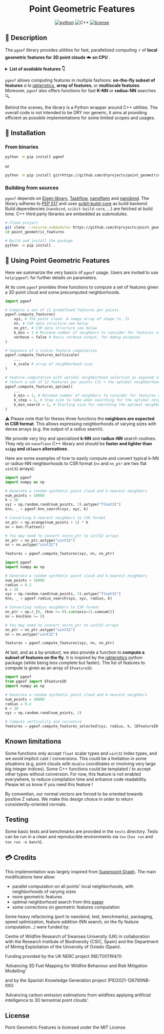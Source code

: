 <div align="center">

# Point Geometric Features

[![python](https://img.shields.io/badge/-Python_3.9_%7C_3.10_%7C_3.11_%7C_3.12-blue?logo=python&logoColor=white)](#)
![C++](https://img.shields.io/badge/c++-%2300599C.svg?style=for-the-badge&logo=c%2B%2B&logoColor=white)
[![license](https://img.shields.io/badge/License-MIT-green.svg?labelColor=gray)](#)


</div>


## 📌 Description

The `pgeof` library provides utilities for fast, parallelized computing ⚡ of **local geometric 
features for 3D point clouds** ☁️ **on CPU** .

<details>
<summary><b>️List of available features ️👇</b></summary>

- linearity
- planarity
- scattering
- verticality (two formulations)
- normal_x
- normal_y
- normal_z
- length
- surface
- volume
- curvature
- optimal neighborhood size
</details>

`pgeof` allows computing features in multiple fashions: **on-the-fly subset of features** 
_a la_ [jakteristics](https://jakteristics.readthedocs.io), **array of features**, or 
**multiscale features**. Moreover, `pgeof` also offers functions for fast **K-NN** or 
**radius-NN** searches 🔍. 

Behind the scenes, the library is a Python wrapper around C++ utilities.
The overall code is not intended to be DRY nor generic, it aims at providing efficient as 
possible implementations for some limited scopes and usages.

## 🧱 Installation

### From binaries

```bash
python -m pip install pgeof 
```

or 

```bash
python -m pip install git+https://github.com/drprojects/point_geometric_features
```

### Building from sources

`pgeof` depends on [Eigen library](https://eigen.tuxfamily.org/), [Taskflow](https://github.com/taskflow/taskflow), [nanoflann](https://github.com/jlblancoc/nanoflann) and [nanobind](https://github.com/wjakob/nanobind).
The library adheres to [PEP 517](https://peps.python.org/pep-0517/) and uses [scikit-build-core](https://github.com/scikit-build/scikit-build-core) as build backend. 
Build dependencies (`nanobind`, `scikit-build-core`, ...) are fetched at build time.
C++ third party libraries are embedded as submodules.


```bash
# Clone project
git clone --recurse-submodules https://github.com/drprojects/point_geometric_features.git
cd point_geometric_features

# Build and install the package
python -m pip install .
```

## 🚀 Using Point Geometric Features

Here we summarize the very basics of `pgeof` usage. 
Users are invited to use `help(pgeof)` for further details on parameters.

At its core `pgeof` provides three functions to compute a set of features given a 3D point cloud and
some precomputed neighborhoods.

```python
import pgeof

# Compute a set of 11 predefined features per points
pgeof.compute_features(
    xyz, # The point cloud. A numpy array of shape (n, 3)
    nn, # CSR data structure see below
    nn_ptr, # CSR data structure see below
    k_min = 1 # Minimum number of neighbors to consider for features computation
    verbose = false # Basic verbose output, for debug purposes
)
```

```python
# Sequence of n scales feature computation
pgeof.compute_features_multiscale(
    ...
    k_scale # array of neighborhood size
)
```

```python
# Feature computation with optimal neighborhood selection as exposed in Weinmann et al., 2015
# return a set of 12 features per points (11 + the optimal neighborhood size)
pgeof.compute_features_optimal(
    ...
    k_min = 1, # Minimum number of neighbors to consider for features computation
    k_step = 1, # Step size to take when searching for the optimal neighborhood
    k_min_search = 1, # Starting size for searching the optimal neighborhood size. Should be >= k_min 
)
```

⚠️ Please note that for theses three functions the **neighbors are expected in CSR format**. 
This allows expressing neighborhoods of varying sizes with dense arrays (e.g. the output of a 
radius search).

We provide very tiny and specialized **k-NN** and **radius-NN** search routines. 
They rely on `nanoflann` C++ library and should be **faster and lighter than `scipy` and 
`sklearn` alternatives**.

Here are some examples of how to easily compute and convert typical k-NN or radius-NN neighborhoods to CSR format (`nn` and `nn_ptr` are two flat `uint32` arrays):

```python
import pgeof
import numpy as np

# Generate a random synthetic point cloud and k-nearest neighbors
num_points = 10000
k = 20
xyz = np.random.rand(num_points, 3).astype("float32")
knn, _ = pgeof.knn_search(xyz, xyz, k)

# Converting k-nearest neighbors to CSR format
nn_ptr = np.arange(num_points + 1) * k
nn = knn.flatten()

# You may need to convert nn/nn_ptr to uint32 arrays
nn_ptr = nn_ptr.astype("uint32")
nn = nn.astype("uint32")

features = pgeof.compute_features(xyz, nn, nn_ptr)
```

```python
import pgeof
import numpy as np

# Generate a random synthetic point cloud and k-nearest neighbors
num_points = 10000
radius = 0.2
k = 20
xyz = np.random.rand(num_points, 3).astype("float32")
knn, _ = pgeof.radius_search(xyz, xyz, radius, k)

# Converting radius neighbors to CSR format
nn_ptr = np.r_[0, (knn >= 0).sum(axis=1).cumsum()]
nn = knn[knn >= 0]

# You may need to convert nn/nn_ptr to uint32 arrays
nn_ptr = nn_ptr.astype("uint32")
nn = nn.astype("uint32")

features = pgeof.compute_features(xyz, nn, nn_ptr)
```

At last, and as a by-product, we also provide a function to **compute a subset of features on the fly**. 
It is inspired by the [jakteristics](https://jakteristics.readthedocs.io) python package (while 
being less complete but faster).
The list of features to compute is given as an array of `EFeatureID`.

```python
import pgeof
from pgeof import EFeatureID
import numpy as np

# Generate a random synthetic point cloud and k-nearest neighbors
num_points = 10000
radius = 0.2
k = 20
xyz = np.random.rand(num_points, 3)

# Compute verticality and curvature
features = pgeof.compute_features_selected(xyz, radius, k, [EFeatureID.Verticality, EFeatureID.Curvature])
```

## Known limitations

Some functions only accept `float` scalar types and `uint32` index types, and we avoid implicit
cast / conversions.
This could be a limitation in some situations (e.g. point clouds with `double` coordinates or 
involving very large big integer indices).
Some C++ functions could be templated / to accept other types without conversion.
For now, this feature is not enabled everywhere, to reduce compilation time and enhance code 
readability. 
Please let us know if you need this feature !

By convention, our normal vectors are forced to be oriented towards positive Z values. 
We make this design choice in order to return consistently-oriented normals. 

## Testing

Some basic tests and benchmarks are provided in the `tests` directory.
Tests can be run in a clean and reproducible environments via `tox` (`tox run` and
`tox run -e bench`).

## 💳 Credits
This implementation was largely inspired from [Superpoint Graph](https://github.com/loicland/superpoint_graph). The main modifications here allow: 
- parallel computation on all points' local neighborhoods, with neighborhoods of varying sizes
- more geometric features
- optimal neighborhood search from this [paper](http://lareg.ensg.eu/labos/matis/pdf/articles_revues/2015/isprs_wjhm_15.pdf)
- some corrections on geometric features computation

Some heavy refactoring (port to nanobind, test, benchmarks), packaging, speed optimization, feature addition (NN search, on the fly feature computation...) were funded by:

Centre of Wildfire Research of Swansea University (UK) in collaboration with the Research Institute of Biodiversity (CSIC, Spain) and the Department of Mining Exploitation of the University of Oviedo (Spain).

Funding provided by the UK NERC project (NE/T001194/1):

'Advancing 3D Fuel Mapping for Wildfire Behaviour and Risk Mitigation Modelling'

and by the Spanish Knowledge Generation project (PID2021-126790NB-I00):

‘Advancing carbon emission estimations from wildfires applying artificial intelligence to 3D terrestrial point clouds’.

## License

Point Geometric Features is licensed under the MIT License. 
